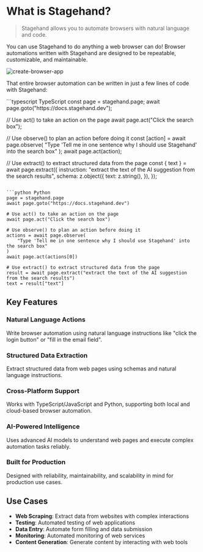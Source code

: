 # What is Stagehand?

> Stagehand allows you to automate browsers with natural language and code.

You can use Stagehand to do anything a web browser can do! Browser automations written with Stagehand are designed to be repeatable, customizable, and maintainable.

![create-browser-app](https://mintlify.s3.us-west-1.amazonaws.com/stagehand/media/create-browser-app.gif)

That entire browser automation can be written in just a few lines of code with Stagehand:

<CodeGroup>
  ```typescript TypeScript
  const page = stagehand.page;
  await page.goto("https://docs.stagehand.dev");

  // Use act() to take an action on the page
  await page.act("Click the search box");

  // Use observe() to plan an action before doing it
  const [action] = await page.observe(
    "Type 'Tell me in one sentence why I should use Stagehand' into the search box"
  );
  await page.act(action);

  // Use extract() to extract structured data from the page
  const { text } = await page.extract({
    instruction: "extract the text of the AI suggestion from the search results",
    schema: z.object({
      text: z.string(),
    }),
  });
  ```

  ```python Python
  page = stagehand.page
  await page.goto("https://docs.stagehand.dev")

  # Use act() to take an action on the page
  await page.act("Click the search box")

  # Use observe() to plan an action before doing it
  actions = await page.observe(
      "Type 'Tell me in one sentence why I should use Stagehand' into the search box"
  )
  await page.act(actions[0])

  # Use extract() to extract structured data from the page
  result = await page.extract("extract the text of the AI suggestion from the search results")
  text = result["text"]
  ```
</CodeGroup>

## Key Features

### Natural Language Actions
Write browser automation using natural language instructions like "click the login button" or "fill in the email field".

### Structured Data Extraction
Extract structured data from web pages using schemas and natural language instructions.

### Cross-Platform Support
Works with TypeScript/JavaScript and Python, supporting both local and cloud-based browser automation.

### AI-Powered Intelligence
Uses advanced AI models to understand web pages and execute complex automation tasks reliably.

### Built for Production
Designed with reliability, maintainability, and scalability in mind for production use cases.

## Use Cases

- **Web Scraping**: Extract data from websites with complex interactions
- **Testing**: Automated testing of web applications
- **Data Entry**: Automate form filling and data submission
- **Monitoring**: Automated monitoring of web services
- **Content Generation**: Generate content by interacting with web tools
